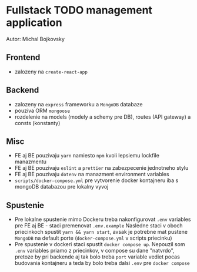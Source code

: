 # Fullstack TODO management application

Autor: Michal Bojkovsky

## Frontend

- zalozeny na `create-react-app`

## Backend

- zalozeny na `express` frameworku a `MongoDB` databaze
- pouziva ORM `mongoose`
- rozdelenie na models (modely a schemy pre DB), routes (API gateway) a consts (konstanty)

## Misc

- FE aj BE pouzivaju `yarn` namiesto `npm` kvoli lepsiemu lockfile manazmentu
- FE aj BE pouzivaju `eslint` a `prettier` na zabezpecenie jednotneho stylu 
- FE aj BE pouzivaju `dotenv` na manazment environment variables
- `scripts/docker-compose.yml` pre vytvorenie docker kontajneru iba s mongoDB databazou pre lokalny vyvoj

## Spustenie

- Pre lokalne spustenie mimo Dockeru treba nakonfigurovat `.env` variables pre FE aj BE - staci premenovat `.env.example`
Nasledne staci v oboch priecinkoch spustit `yarn && yarn start`, avsak je potrebne mat pustene `MongoDB` na default porte 
  (`docker-compose.yml` v scripts priecinku)
- Pre spustenie v dockeri staci spustit `docker compose up`. Nepouzil som `.env` variables priamo z priecinkov, v compose
su dane "natvrdo", pretoze by pri backende aj tak bolo treba `port` variable vediet pocas budovania kontajneru a teda by bolo 
  treba dalsi `.env` pre `docker compose`
